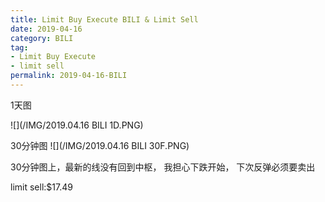 ```yaml
---
title: Limit Buy Execute BILI & Limit Sell
date: 2019-04-16
category: BILI
tag:
- Limit Buy Execute
- limit sell
permalink: 2019-04-16-BILI
---
```

1天图

![](/IMG/2019.04.16 BILI 1D.PNG)

30分钟图
![](/IMG/2019.04.16 BILI 30F.PNG)

30分钟图上，最新的线没有回到中枢， 我担心下跌开始， 下次反弹必须要卖出

limit sell:$\$$17.49
